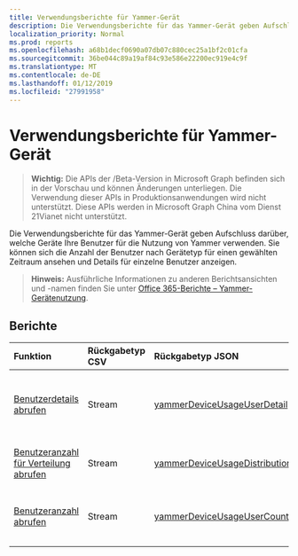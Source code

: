 ```yaml
---
title: Verwendungsberichte für Yammer-Gerät
description: Die Verwendungsberichte für das Yammer-Gerät geben Aufschluss darüber, welche Geräte Ihre Benutzer für die Nutzung von Yammer verwenden. Sie können sich die Anzahl der Benutzer nach Gerätetyp für einen gewählten Zeitraum ansehen und Details für einzelne Benutzer anzeigen.
localization_priority: Normal
ms.prod: reports
ms.openlocfilehash: a68b1decf0690a07db07c880cec25a1bf2c01cfa
ms.sourcegitcommit: 36be044c89a19af84c93e586e22200ec919e4c9f
ms.translationtype: MT
ms.contentlocale: de-DE
ms.lasthandoff: 01/12/2019
ms.locfileid: "27991958"
---
```

# <a name="yammer-device-usage-reports"></a>Verwendungsberichte für Yammer-Gerät

> **Wichtig:** Die APIs der /Beta-Version in Microsoft Graph befinden sich in der Vorschau und können Änderungen unterliegen. Die Verwendung dieser APIs in Produktionsanwendungen wird nicht unterstützt. Diese APIs werden in Microsoft Graph China vom Dienst 21Vianet nicht unterstützt.

Die Verwendungsberichte für das Yammer-Gerät geben Aufschluss darüber, welche Geräte Ihre Benutzer für die Nutzung von Yammer verwenden. Sie können sich die Anzahl der Benutzer nach Gerätetyp für einen gewählten Zeitraum ansehen und Details für einzelne Benutzer anzeigen.

> **Hinweis:** Ausführliche Informationen zu anderen Berichtsansichten und -namen finden Sie unter [Office 365-Berichte – Yammer-Gerätenutzung](https://support.office.com/client/Yammer-device-usage-b793ffdd-effa-43d0-849a-b1ca2e899f38).

## <a name="reports"></a>Berichte

| Funktion                                 | Rückgabetyp CSV | Rückgabetyp JSON                         | Beschreibung                              |
| :--------------------------------------- | :-------------- | :--------------------------------------- | ---------------------------------------- |
| [Benutzerdetails abrufen](../api/reportroot-getyammerdeviceusageuserdetail.md) | Stream          | [yammerDeviceUsageUserDetail](../resources/yammerdeviceusageuserdetail.md) | Rufen Sie Details zur Yammer-Gerätenutzung nach Benutzer ab. |
| [Benutzeranzahl für Verteilung abrufen](../api/reportroot-getyammerdeviceusagedistributionusercounts.md) | Stream          | [yammerDeviceUsageDistributionUserCounts](../resources/yammerdeviceusagedistributionusercounts.md) | Erhalten Sie die Anzahl der Benutzer nach Gerätetyp.  |
| [Benutzeranzahl abrufen](../api/reportroot-getyammerdeviceusageusercounts.md) | Stream          | [yammerDeviceUsageUserCounts](../resources/yammerdeviceusageusercounts.md) | Erhalten Sie die Anzahl der täglichen Benutzer nach Gerätetyp. |
